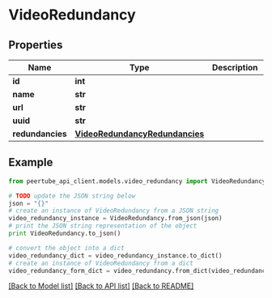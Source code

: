 # VideoRedundancy


## Properties
Name | Type | Description | Notes
------------ | ------------- | ------------- | -------------
**id** | **int** |  | [optional] 
**name** | **str** |  | [optional] 
**url** | **str** |  | [optional] 
**uuid** | **str** |  | [optional] 
**redundancies** | [**VideoRedundancyRedundancies**](VideoRedundancyRedundancies.md) |  | [optional] 

## Example

```python
from peertube_api_client.models.video_redundancy import VideoRedundancy

# TODO update the JSON string below
json = "{}"
# create an instance of VideoRedundancy from a JSON string
video_redundancy_instance = VideoRedundancy.from_json(json)
# print the JSON string representation of the object
print VideoRedundancy.to_json()

# convert the object into a dict
video_redundancy_dict = video_redundancy_instance.to_dict()
# create an instance of VideoRedundancy from a dict
video_redundancy_form_dict = video_redundancy.from_dict(video_redundancy_dict)
```
[[Back to Model list]](../README.md#documentation-for-models) [[Back to API list]](../README.md#documentation-for-api-endpoints) [[Back to README]](../README.md)


